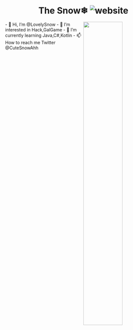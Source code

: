 <h1 align="center">The Snow❄ <img src="https://img.shields.io/badge/Language-Java-orange" alt="website"/></h1>  
<img align="right" width="50%" src="https://github-readme-stats.vercel.app/api?username=lovelysnow&theme=dark&show_icons=true">  
- 👋 Hi, I’m @LovelySnow  
- 👀 I’m interested in Hack,GalGame  
- 🌱 I’m currently learning Java,C#,Kotlin  
- 📫 How to reach me Twitter @CuteSnowAhh  
  
<!---
LovelySnow/LovelySnow is a ✨ special ✨ repository because its `README.md` (this file) appears on your GitHub profile.
You can click the Preview link to take a look at your changes.
--->
